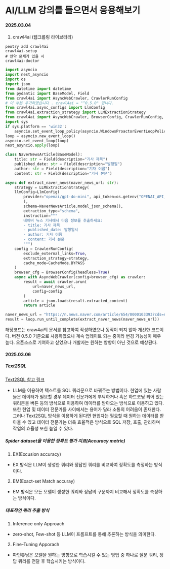 # AI/LLM 강의를 들으면서 응용해보기

#### 2025.03.04

1. crawl4ai (웹크롤링 라이브러리)

```
peotry add crawl4ai
crawl4ai-setup
# 만약 문제가 있을 시
crawl4ai-doctor
```

```python
import asyncio
import nest_asyncio
import os
import json
from datetime import datetime
from pydantic import BaseModel, Field
from crawl4ai import AsyncWebCrawler, CrawlerRunConfig
# 이 부분 추가하였습니다 . crawl4ai = "^0.5.0" 입니다.
from crawl4ai.async_configs import LlmConfig
from crawl4ai.extraction_strategy import LLMExtractionStrategy
from crawl4ai import AsyncWebCrawler, BrowserConfig, CrawlerRunConfig, CacheMode
import sys
if sys.platform == 'win32':
    asyncio.set_event_loop_policy(asyncio.WindowsProactorEventLoopPolicy())
loop = asyncio.new_event_loop()
asyncio.set_event_loop(loop)
nest_asyncio.apply(loop)

class NaverNewsArticle(BaseModel):
    title: str = Field(description="기사 제목")
    published_date: str = Field(description="발행일")
    author: str = Field(description="기자 이름") 
    content: str = Field(description="기사 본문")

async def extract_naver_news(naver_news_url: str):
    strategy = LLMExtractionStrategy(
    llmConfig=LlmConfig(
        provider="openai/gpt-4o-mini", api_token=os.getenv("OPENAI_API_KEY")
        ),
        schema=NaverNewsArticle.model_json_schema(),
        extraction_type="schema",
        instruction="""
        네이버 뉴스 기사에서 다음 정보를 추출하세요:
        - title: 기사 제목
        - published_date: 발행일시 
        - author: 기자 이름
        - content: 기사 본문
        """)
    config = CrawlerRunConfig(
        exclude_external_links=True,
        extraction_strategy=strategy,
        cache_mode=CacheMode.BYPASS
    )
    browser_cfg = BrowserConfig(headless=True)
    async with AsyncWebCrawler(config=browser_cfg) as crawler:
        result = await crawler.arun(
            url=naver_news_url, 
            config=config
        )
        article = json.loads(result.extracted_content)
        return article

naver_news_url = "https://n.news.naver.com/article/654/0000103393?cds=news_media_pc&type=breakingnews"
result = loop.run_until_complete(extract_naver_news(naver_news_url))
```

해당코드는 craw4ai의 문서를 참고하여 작성하였으나 동작이 되지 않아 개선한 코드이다.
버전 0.5.0 기준으로 사용하였으나 계속 업데이트 되는 중이라 변경 가능성이 매우 높다.
오픈소스로 기여하고 싶었으나 개발자는 원하는 방향이 아닌 것으로 예상된다.

#### 2025.03.06

##### Text2SQL

[Text2SQL 참고 링크]("https://www.sktenterprise.com/bizInsight/blogDetail/skt/8161“)

- LLM을 이용하여 텍스트를 SQL 쿼리문으로 바꿔주는 방법이다. 현업에 있는 사람들은 데이터가 필요할 경우 데이터 전문가에게 부탁하거나 혹은 하드코딩 되어 있는 쿼리문을 버튼 등의 방식으로 이용하여 데이터를 받아오는 방식으로 이용하고 있다. 또한 현업 및 데이터 전문가들 사이에서는 용어가 달라 소통의 어려움이 존재한다. 그러나 Text2SQL 방식을 이용하게 된다면
현업자는 필요할 때 원하는 데이터를 받아올 수 있고 데이터 전문가는 더욱 효율적은 방식으로 SQL 저장, 호출, 관리하며 작업의 효율성 또한 높일 수 있다.

##### Spider dataset을 이용한 정확도 평가 지표(Accuracy metric)

1. EX(Excusion accuracy)
- EX 방식은 LLM이 생성한 쿼리와 정답인 쿼리를 비교하여 정확도를 측정하는 방식이다.
2. EM(Exact-set Match accuray)
- EM 방식은 모든 모델이 생성한 쿼리와 정답의 구문까지 비교해서 정확도를 측정하는 방식이다.

##### 대표적인 쿼리 추출 방식
1. Inference only Approach
- zero-shot, Few-shot 등 LLM이 프롬프트를 통해 추론하는 방식을 의미한다.
2. Fine-Tuning Apporach
- 파인튜닝은 모델을 원하는 방향으로 학습시킬 수 있는 방법 중 하나로 질문 쿼리, 정답 쿼리를 전달 후 학습시키는 방식이다.

